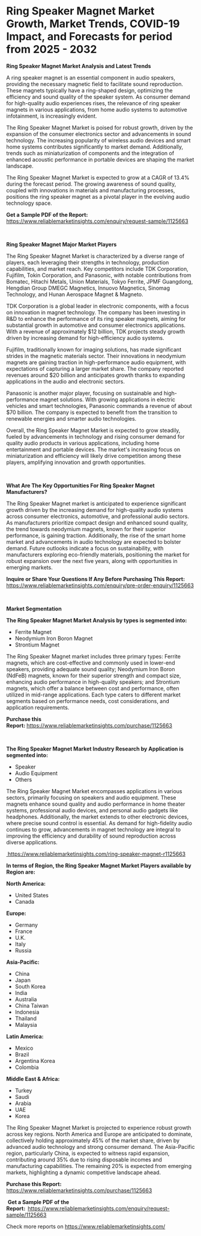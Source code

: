 <p><h1>Ring Speaker Magnet Market Growth, Market Trends, COVID-19 Impact, and Forecasts for period from 2025 - 2032</h1></p><p><strong>Ring Speaker Magnet Market Analysis and Latest Trends</strong></p>
<p><p>A ring speaker magnet is an essential component in audio speakers, providing the necessary magnetic field to facilitate sound reproduction. These magnets typically have a ring-shaped design, optimizing the efficiency and sound quality of the speaker system. As consumer demand for high-quality audio experiences rises, the relevance of ring speaker magnets in various applications, from home audio systems to automotive infotainment, is increasingly evident.</p><p>The Ring Speaker Magnet Market is poised for robust growth, driven by the expansion of the consumer electronics sector and advancements in sound technology. The increasing popularity of wireless audio devices and smart home systems contributes significantly to market demand. Additionally, trends such as miniaturization of components and the integration of enhanced acoustic performance in portable devices are shaping the market landscape. </p><p>The Ring Speaker Magnet Market is expected to grow at a CAGR of 13.4% during the forecast period. The growing awareness of sound quality, coupled with innovations in materials and manufacturing processes, positions the ring speaker magnet as a pivotal player in the evolving audio technology space.</p></p>
<p><strong>Get a Sample PDF of the Report:&nbsp;</strong> <a href="https://www.reliablemarketinsights.com/enquiry/request-sample/1125663?utm_campaign=2118&utm_medium=2&utm_source=Github&utm_content=ia&utm_term=01022025&utm_id=ring-speaker-magnet">https://www.reliablemarketinsights.com/enquiry/request-sample/1125663</a></p>
<p>&nbsp;</p>
<p><strong>Ring Speaker Magnet Major Market Players</strong></p>
<p><p>The Ring Speaker Magnet Market is characterized by a diverse range of players, each leveraging their strengths in technology, production capabilities, and market reach. Key competitors include TDK Corporation, Fujifilm, Tokin Corporation, and Panasonic, with notable contributions from Bomatec, Hitachi Metals, Union Materials, Tokyo Ferrite, JPMF Guangdong, Hengdian Group DMEGC Magnetics, Innuovo Magnetics, Sinomag Technology, and Hunan Aerospace Magnet & Magneto.</p><p>TDK Corporation is a global leader in electronic components, with a focus on innovation in magnet technology. The company has been investing in R&D to enhance the performance of its ring speaker magnets, aiming for substantial growth in automotive and consumer electronics applications. With a revenue of approximately $12 billion, TDK projects steady growth driven by increasing demand for high-efficiency audio systems.</p><p>Fujifilm, traditionally known for imaging solutions, has made significant strides in the magnetic materials sector. Their innovations in neodymium magnets are gaining traction in high-performance audio equipment, with expectations of capturing a larger market share. The company reported revenues around $20 billion and anticipates growth thanks to expanding applications in the audio and electronic sectors.</p><p>Panasonic is another major player, focusing on sustainable and high-performance magnet solutions. With growing applications in electric vehicles and smart technologies, Panasonic commands a revenue of about $70 billion. The company is expected to benefit from the transition to renewable energies and smarter audio technologies.</p><p>Overall, the Ring Speaker Magnet Market is expected to grow steadily, fueled by advancements in technology and rising consumer demand for quality audio products in various applications, including home entertainment and portable devices. The market's increasing focus on miniaturization and efficiency will likely drive competition among these players, amplifying innovation and growth opportunities.</p></p>
<p>&nbsp;</p>
<p><strong>What Are The Key Opportunities For Ring Speaker Magnet Manufacturers?</strong></p>
<p><p>The Ring Speaker Magnet market is anticipated to experience significant growth driven by the increasing demand for high-quality audio systems across consumer electronics, automotive, and professional audio sectors. As manufacturers prioritize compact design and enhanced sound quality, the trend towards neodymium magnets, known for their superior performance, is gaining traction. Additionally, the rise of the smart home market and advancements in audio technology are expected to bolster demand. Future outlooks indicate a focus on sustainability, with manufacturers exploring eco-friendly materials, positioning the market for robust expansion over the next five years, along with opportunities in emerging markets.</p></p>
<p><strong>Inquire or Share Your Questions If Any Before Purchasing This Report:</strong> <a href="https://www.reliablemarketinsights.com/enquiry/pre-order-enquiry/1125663?utm_campaign=2118&utm_medium=2&utm_source=Github&utm_content=ia&utm_term=01022025&utm_id=ring-speaker-magnet">https://www.reliablemarketinsights.com/enquiry/pre-order-enquiry/1125663</a></p>
<p>&nbsp;</p>
<p><strong>Market Segmentation</strong></p>
<p><strong>The Ring Speaker Magnet Market Analysis by types is segmented into:</strong></p>
<p><ul><li>Ferrite Magnet</li><li>Neodymium Iron Boron Magnet</li><li>Strontium Magnet</li></ul></p>
<p><p>The Ring Speaker Magnet market includes three primary types: Ferrite magnets, which are cost-effective and commonly used in lower-end speakers, providing adequate sound quality; Neodymium Iron Boron (NdFeB) magnets, known for their superior strength and compact size, enhancing audio performance in high-quality speakers; and Strontium magnets, which offer a balance between cost and performance, often utilized in mid-range applications. Each type caters to different market segments based on performance needs, cost considerations, and application requirements.</p></p>
<p><strong>Purchase this Report:&nbsp;</strong><a href="https://www.reliablemarketinsights.com/purchase/1125663?utm_campaign=2118&utm_medium=2&utm_source=Github&utm_content=ia&utm_term=01022025&utm_id=ring-speaker-magnet">https://www.reliablemarketinsights.com/purchase/1125663</a></p>
<p>&nbsp;</p>
<p><strong>The Ring Speaker Magnet Market Industry Research by Application is segmented into:</strong></p>
<p><ul><li>Speaker</li><li>Audio Equipment</li><li>Others</li></ul></p>
<p><p>The Ring Speaker Magnet Market encompasses applications in various sectors, primarily focusing on speakers and audio equipment. These magnets enhance sound quality and audio performance in home theater systems, professional audio devices, and personal audio gadgets like headphones. Additionally, the market extends to other electronic devices, where precise sound control is essential. As demand for high-fidelity audio continues to grow, advancements in magnet technology are integral to improving the efficiency and durability of sound reproduction across diverse applications.</p></p>
<p><a href="https://www.reliablemarketinsights.com/ring-speaker-magnet-r1125663?utm_campaign=2118&utm_medium=2&utm_source=Github&utm_content=ia&utm_term=01022025&utm_id=ring-speaker-magnet">&nbsp;https://www.reliablemarketinsights.com/ring-speaker-magnet-r1125663</a></p>
<p><strong>In terms of Region, the Ring Speaker Magnet Market Players available by Region are:</strong></p>
<p>
    <p> <strong> North America: </strong>
        <ul>
            <li>United States</li>
            <li>Canada</li>
        </ul>
        </p> 
    <p> <strong> Europe: </strong>
        <ul>
            <li>Germany</li>
            <li>France</li>
            <li>U.K.</li>
            <li>Italy</li>
            <li>Russia</li>
        </ul>
        </p> 
    <p> <strong> Asia-Pacific: </strong>
        <ul>
            <li>China</li>
            <li>Japan</li>
            <li>South Korea</li>
            <li>India</li>
            <li>Australia</li>
            <li>China Taiwan</li>
            <li>Indonesia</li>
            <li>Thailand</li>
            <li>Malaysia</li>
        </ul>
        </p> 
    <p> <strong> Latin America: </strong>
        <ul>
            <li>Mexico</li>
            <li>Brazil</li>
            <li>Argentina Korea</li>
            <li>Colombia</li>
        </ul>
        </p> 
    <p> <strong> Middle East & Africa: </strong>
        <ul>
            <li>Turkey</li>
            <li>Saudi</li>
            <li>Arabia</li>
            <li>UAE</li>
            <li>Korea</li>
        </ul>
    </p>
    </p>
<p><p>The Ring Speaker Magnet Market is projected to experience robust growth across key regions. North America and Europe are anticipated to dominate, collectively holding approximately 45% of the market share, driven by advanced audio technology and strong consumer demand. The Asia-Pacific region, particularly China, is expected to witness rapid expansion, contributing around 35% due to rising disposable incomes and manufacturing capabilities. The remaining 20% is expected from emerging markets, highlighting a dynamic competitive landscape ahead.</p></p>
<p><strong>Purchase this Report: </strong><a href="https://www.reliablemarketinsights.com/purchase/1125663?utm_campaign=2118&utm_medium=2&utm_source=Github&utm_content=ia&utm_term=01022025&utm_id=ring-speaker-magnet">https://www.reliablemarketinsights.com/purchase/1125663</a></p>
<p>&nbsp;<strong>Get a Sample PDF of the Report:&nbsp;&nbsp;</strong><a href="https://www.reliablemarketinsights.com/enquiry/request-sample/1125663?utm_campaign=2118&utm_medium=2&utm_source=Github&utm_content=ia&utm_term=01022025&utm_id=ring-speaker-magnet">https://www.reliablemarketinsights.com/enquiry/request-sample/1125663</a></p>
<p><strong></strong></p>
<p>Check more reports on <a href="https://www.reliablemarketinsights.com/?utm_campaign=2118&utm_medium=2&utm_source=Github&utm_content=ia&utm_term=01022025&utm_id=ring-speaker-magnet">https://www.reliablemarketinsights.com/</a></p>